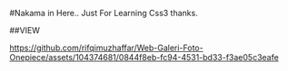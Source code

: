 #Nakama in Here..
Just For Learning Css3 thanks.

##VIEW


https://github.com/rifqimuzhaffar/Web-Galeri-Foto-Onepiece/assets/104374681/0844f8eb-fc94-4531-bd33-f3ae05c3eafe





